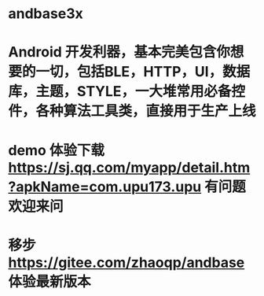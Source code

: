 # andbase3x
# Android 开发利器，基本完美包含你想要的一切，包括BLE，HTTP，UI，数据库，主题，STYLE，一大堆常用必备控件，各种算法工具类，直接用于生产上线
# demo 体验下载 https://sj.qq.com/myapp/detail.htm?apkName=com.upu173.upu 有问题欢迎来问
# 移步 https://gitee.com/zhaoqp/andbase  体验最新版本
